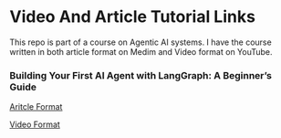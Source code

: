 # Video And Article Tutorial Links

This repo is part of a course on Agentic AI systems. I have the course written in both article format on Medim and Video format on YouTube.

### Building Your First AI Agent with LangGraph: A Beginner’s Guide

[Aritcle Format](https://ai.gopubby.com/building-your-first-ai-agent-with-langgraph-a-beginners-guide-d73d241c5b63)

[Video Format]()